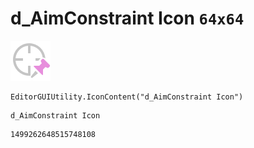 # d_AimConstraint Icon `64x64`
<img src="/img/d_AimConstraint%20Icon.png" width=64 height=64>

``` CSharp
EditorGUIUtility.IconContent("d_AimConstraint Icon")
```
```
d_AimConstraint Icon
```
```
1499262648515748108
```
